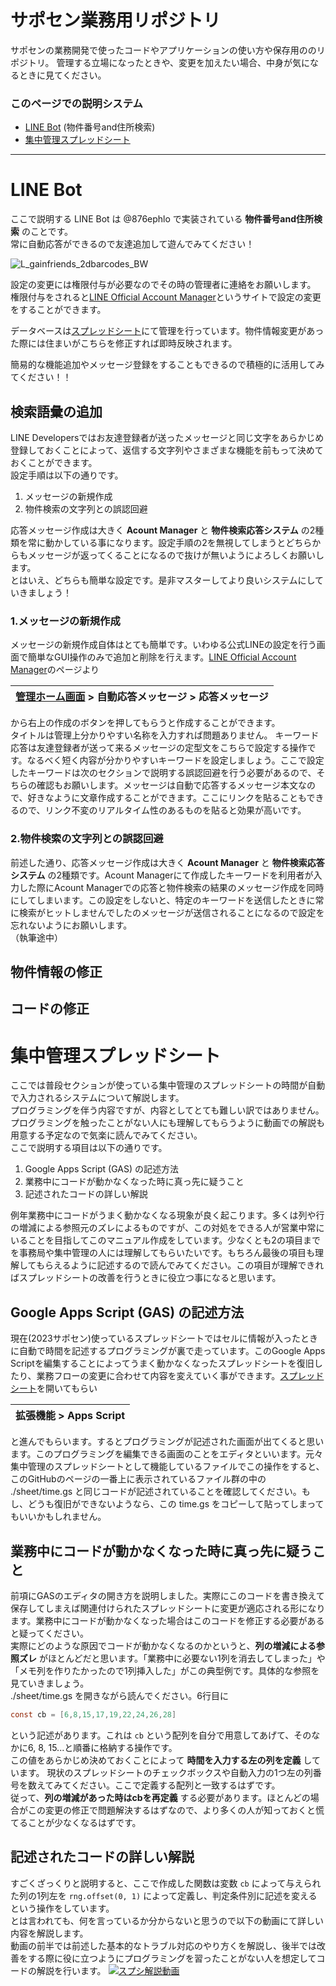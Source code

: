 # サポセン業務用リポジトリ
サポセンの業務開発で使ったコードやアプリケーションの使い方や保存用ののリポジトリ。
管理する立場になったときや、変更を加えたい場合、中身が気になるときに見てください。

### このページでの説明システム
  - [LINE Bot](https://github.com/kenshi0902/Saposen#line-bot) (物件番号and住所検索)
  - [集中管理スプレッドシート](https://github.com/kenshi0902/Saposen#%E9%9B%86%E4%B8%AD%E7%AE%A1%E7%90%86%E3%82%B9%E3%83%97%E3%83%AC%E3%83%83%E3%83%89%E3%82%B7%E3%83%BC%E3%83%88)

---

# LINE Bot
ここで説明する LINE Bot は @876ephlo で実装されている **物件番号and住所検索** のことです。  
常に自動応答ができるので友達追加して遊んでみてください！  

![L_gainfriends_2dbarcodes_BW](https://github.com/kenshi0902/Saposen/assets/39240585/42a0b18e-bee2-49e3-8f4f-ccdd98dfbe07)


設定の変更には権限付与が必要なのでその時の管理者に連絡をお願いします。  
権限付与をされると[LINE Official Account Manager](https://manager.line.biz/account/@876ephlo)というサイトで設定の変更をすることができます。

データベースは[スプレッドシート](https://docs.google.com/spreadsheets/d/16Xjk58PHO5i9Stoym5e6MmHHs2TZuZN5IVxpzHE8I14/edit#gid=0)にて管理を行っています。物件情報変更があった際には住まいがこちらを修正すれば即時反映されます。  

簡易的な機能追加やメッセージ登録をすることもできるので積極的に活用してみてください！！

## 検索語彙の追加
  LINE Developersではお友達登録者が送ったメッセージと同じ文字をあらかじめ登録しておくことによって、返信する文字列やさまざまな機能を前もって決めておくことができます。  
  設定手順は以下の通りです。 

  1. メッセージの新規作成  
  1. 物件検索の文字列との誤認回避

  応答メッセージ作成は大きく **Acount Manager** と **物件検索応答システム** の2種類を常に動かしている事になります。設定手順の2を無視してしまうとどちらからもメッセージが返ってくることになるので抜けが無いようによろしくお願いします。  
  とはいえ、どちらも簡単な設定です。是非マスターしてより良いシステムにしていきましょう！

  ### 1.メッセージの新規作成
  メッセージの新規作成自体はとても簡単です。いわゆる公式LINEの設定を行う画面で簡単なGUI操作のみで追加と削除を行えます。[LINE Official Account Manager](https://manager.line.biz/account/@876ephlo)のページより

  | [管理ホーム画面](https://developers.line.biz/console/channel/1655768736) > 自動応答メッセージ > 応答メッセージ |
  |-|  

  から右上の作成のボタンを押してもらうと作成することができます。  
  タイトルは管理上分かりやすい名称を入力すれば問題ありません。
  キーワード応答は友達登録者が送って来るメッセージの定型文をこちらで設定する操作です。なるべく短く内容が分かりやすいキーワードを設定しましょう。ここで設定したキーワードは次のセクションで説明する誤認回避を行う必要があるので、そちらの確認もお願いします。メッセージは自動で応答するメッセージ本文なので、好きなように文章作成することができます。ここにリンクを貼ることもできるので、リンク不変のリアルタイム性のあるものを貼ると効果が高いです。
  

  ### 2.物件検索の文字列との誤認回避
  前述した通り、応答メッセージ作成は大きく **Acount Manager** と **物件検索応答システム** の2種類です。Acount Managerにて作成したキーワードを利用者が入力した際にAcount Managerでの応答と物件検索の結果のメッセージ作成を同時にしてしまいます。この設定をしないと、特定のキーワードを送信したときに常に検索がヒットしませんでしたのメッセージが送信されることになるので設定を忘れないようにお願いします。  
  （執筆途中）

## 物件情報の修正
## コードの修正

# 集中管理スプレッドシート
  ここでは普段セクションが使っている集中管理のスプレッドシートの時間が自動で入力されるシステムについて解説します。  
  プログラミングを伴う内容ですが、内容としてとても難しい訳ではありません。プログラミングを触ったことがない人にも理解してもらうように動画での解説も用意する予定なので気楽に読んでみてください。  
  ここで説明する項目は以下の通りです。  

  1. Google Apps Script (GAS) の記述方法
  1. 業務中にコードが動かなくなった時に真っ先に疑うこと
  1. 記述されたコードの詳しい解説

  例年業務中にコードがうまく動かなくなる現象が良く起こります。多くは列や行の増減による参照元のズレによるものですが、この対処をできる人が営業中常にいることを目指してこのマニュアル作成をしています。少なくとも2の項目までを事務局や集中管理の人には理解してもらいたいです。もちろん最後の項目も理解してもらえるように記述するので読んでみてください。この項目が理解できればスプレッドシートの改善を行うときに役立つ事になると思います。

  ## Google Apps Script (GAS) の記述方法
  現在(2023サポセン)使っているスプレッドシートではセルに情報が入ったときに自動で時間を記述するプログラミングが裏で走っています。このGoogle Apps Scriptを編集することによってうまく動かなくなったスプレッドシートを復旧したり、業務フローの変更に合わせて内容を変えていく事ができます。[スプレッドシート](https://docs.google.com/spreadsheets/d/12z47_UQSYZZFKuOGbdO2SQq5zOL5OUUCB5kYMOvP8-8/edit?usp=drive_link)を開いてもらい

  |拡張機能 > Apps Script|
  |-|

  と進んでもらいます。するとプログラミングが記述された画面が出てくると思います。このプログラミングを編集できる画面のことをエディタといいます。元々集中管理のスプレッドシートとして機能しているファイルでこの操作をすると、このGitHubのページの一番上に表示されているファイル群の中の ./sheet/time.gs と同じコードが記述されていることを確認してください。もし、どうも復旧ができないようなら、この time.gs をコピーして貼ってしまってもいいかもしれません。

  ## 業務中にコードが動かなくなった時に真っ先に疑うこと
  前項にGASのエディタの開き方を説明しました。実際にこのコードを書き換えて保存してしまえば関連付けられたスプレッドシートに変更が適応される形になります。業務中にコードが動かなくなった場合はこのコードを修正する必要があると疑ってください。  
  実際にどのような原因でコードが動かなくなるのかというと、**列の増減による参照ズレ** がほとんどだと思います。「業務中に必要ない1列を消去してしまった」や「メモ列を作りたかったので1列挿入した」がこの典型例です。具体的な参照を見ていきましょう。  
  ./sheet/time.gs を開きながら読んでください。6行目に

  ```js:time.gs
  const cb = [6,8,15,17,19,22,24,26,28]
  ```
  という記述があります。これは `cb` という配列を自分で用意してあげて、そのなかに6, 8, 15...と順番に格納する操作です。  
  この値をあらかじめ決めておくことによって **時間を入力する左の列を定義** しています。
  現状のスプレッドシートのチェックボックスや自動入力の1つ左の列番号を数えてみてください。ここで定義する配列と一致するはずです。  
  従って、**列の増減があった時はcbを再定義** する必要があります。ほとんどの場合がこの変更の修正で問題解決するはずなので、より多くの人が知っておくと慌てることが少なくなるはずです。
  
  ## 記述されたコードの詳しい解説
  すごくざっくりと説明すると、ここで作成した関数は変数 `cb` によって与えられた列の1列左を `rng.offset(0, 1)` によって定義し、判定条件別に記述を変えるという操作をしています。  
  とは言われても、何を言っているか分からないと思うので以下の動画にて詳しい内容を解説します。  
  動画の前半では前述した基本的なトラブル対応のやり方くを解説し、後半では改善をする際に役に立つようにプログラミングを習ったことがない人を想定してコードの解説を行います。
  [![スプシ解説動画](https://img.youtube.com/vi/A8hluEyECT8/0.jpg)](https://www.youtube.com/watch?v=A8hluEyECT8)
